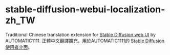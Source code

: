 # stable-diffusion-webui-localization-zh_TW
Traditional Chinese translation extension for [Stable Diffusion web UI](https://github.com/AUTOMATIC1111/stable-diffusion-webui) by AUTOMATIC1111.
正體中文翻譯擴充，用於AUTOMATIC1111的 [Stable Diffusion使用者介面](https://github.com/AUTOMATIC1111/stable-diffusion-webui)。
